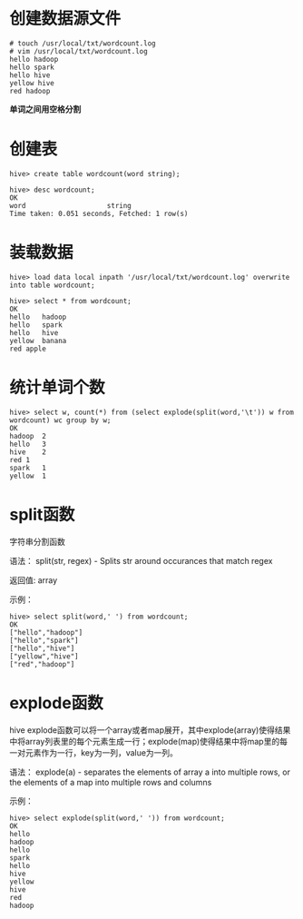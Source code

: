 # 创建数据源文件
```
# touch /usr/local/txt/wordcount.log
# vim /usr/local/txt/wordcount.log
hello hadoop
hello spark
hello hive
yellow hive
red hadoop
```
**单词之间用空格分割**

# 创建表
```
hive> create table wordcount(word string);

hive> desc wordcount;
OK
word                	string              	                    
Time taken: 0.051 seconds, Fetched: 1 row(s)
```

# 装载数据
```
hive> load data local inpath '/usr/local/txt/wordcount.log' overwrite into table wordcount;

hive> select * from wordcount;
OK
hello	hadoop
hello	spark
hello	hive
yellow	banana
red	apple
```

# 统计单词个数
```
hive> select w, count(*) from (select explode(split(word,'\t')) w from wordcount) wc group by w;
OK
hadoop	2
hello	3
hive	2
red	1
spark	1
yellow	1
```

# split函数
字符串分割函数

语法：
split(str, regex) - Splits str around occurances that match regex

返回值: 
array

示例：
```
hive> select split(word,' ') from wordcount;
OK
["hello","hadoop"]
["hello","spark"]
["hello","hive"]
["yellow","hive"]
["red","hadoop"]
```

# explode函数
hive explode函数可以将一个array或者map展开，其中explode(array)使得结果中将array列表里的每个元素生成一行；explode(map)使得结果中将map里的每一对元素作为一行，key为一列，value为一列。

语法：
explode(a) - separates the elements of array a into multiple rows, or the elements of a map into multiple rows and columns

示例：
```
hive> select explode(split(word,' ')) from wordcount;
OK
hello
hadoop
hello
spark
hello
hive
yellow
hive
red
hadoop
```
